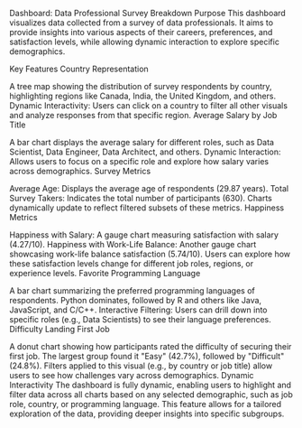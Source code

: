 Dashboard: Data Professional Survey Breakdown
Purpose
This dashboard visualizes data collected from a survey of data professionals. It aims to provide insights into various aspects of their careers, preferences, and satisfaction levels, while allowing dynamic interaction to explore specific demographics.

Key Features
Country Representation

A tree map showing the distribution of survey respondents by country, highlighting regions like Canada, India, the United Kingdom, and others.
Dynamic Interactivity: Users can click on a country to filter all other visuals and analyze responses from that specific region.
Average Salary by Job Title

A bar chart displays the average salary for different roles, such as Data Scientist, Data Engineer, Data Architect, and others.
Dynamic Interaction: Allows users to focus on a specific role and explore how salary varies across demographics.
Survey Metrics

Average Age: Displays the average age of respondents (29.87 years).
Total Survey Takers: Indicates the total number of participants (630).
Charts dynamically update to reflect filtered subsets of these metrics.
Happiness Metrics

Happiness with Salary: A gauge chart measuring satisfaction with salary (4.27/10).
Happiness with Work-Life Balance: Another gauge chart showcasing work-life balance satisfaction (5.74/10).
Users can explore how these satisfaction levels change for different job roles, regions, or experience levels.
Favorite Programming Language

A bar chart summarizing the preferred programming languages of respondents. Python dominates, followed by R and others like Java, JavaScript, and C/C++.
Interactive Filtering: Users can drill down into specific roles (e.g., Data Scientists) to see their language preferences.
Difficulty Landing First Job

A donut chart showing how participants rated the difficulty of securing their first job. The largest group found it "Easy" (42.7%), followed by "Difficult" (24.8%).
Filters applied to this visual (e.g., by country or job title) allow users to see how challenges vary across demographics.
Dynamic Interactivity
The dashboard is fully dynamic, enabling users to highlight and filter data across all charts based on any selected demographic, such as job role, country, or programming language. This feature allows for a tailored exploration of the data, providing deeper insights into specific subgroups.
